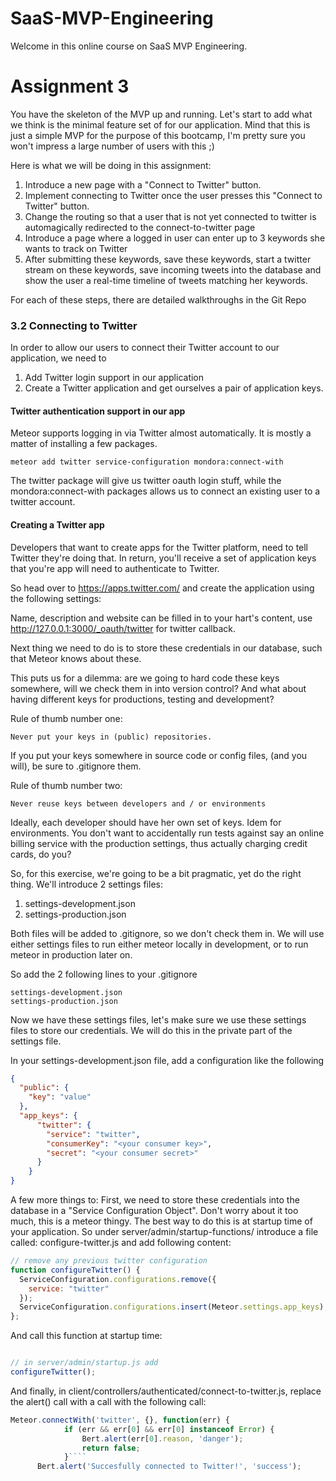 # SaaS-MVP-Engineering

Welcome in this online course on SaaS MVP Engineering.


# Assignment 3
You have the skeleton of the MVP up and running. Let's start to add what we think is the minimal feature set of for our application. Mind that this is just a simple MVP for the purpose of this bootcamp, I'm pretty sure you won't impress a large number of users with this ;)

Here is what we will be doing in this assignment:
1. Introduce a new page with a "Connect to Twitter" button.
1. Implement connecting to Twitter once the user presses this "Connect to Twitter" button.
1. Change the routing so that a user that is not yet connected to twitter is automagically redirected to the connect-to-twitter page
1. Introduce a page where a logged in user can enter up to 3 keywords she wants to track on Twitter
1. After submitting these keywords, save these keywords, start a twitter stream on these keywords, save incoming tweets into the database and show the user a real-time timeline of tweets matching her keywords.

For each of these steps, there are detailed walkthroughs in the Git Repo

### 3.2 Connecting to Twitter
In order to allow our users to connect their Twitter account to our application, we need to
1. Add Twitter login support in our application
1. Create a Twitter application and get ourselves a pair of application keys.


#### Twitter authentication support in our app
Meteor supports logging in via Twitter almost automatically. It is mostly a matter of installing a few packages.
````
meteor add twitter service-configuration mondora:connect-with
````
The twitter package will give us twitter oauth login stuff, while the mondora:connect-with packages allows us to connect an existing user to a twitter account.

#### Creating a Twitter app
Developers that want to create apps for the Twitter platform, need to tell Twitter they're doing that. In return, you'll receive a set of application keys that you're app will need to authenticate to Twitter.

So head over to  https://apps.twitter.com/ and create the application using the following settings:

Name, description and website can be filled in to your hart's content, use
http://127.0.0.1:3000/_oauth/twitter for twitter callback.

Next thing we need to do is to store these credentials in our database, such that Meteor knows about these.

This puts us for a dilemma: are we going to hard code these keys somewhere, will we check them in into version control? And what about having different keys for productions, testing and development?

Rule of thumb number one:
````
Never put your keys in (public) repositories.
````
If you put your keys somewhere in source code or config files, (and you will), be sure to .gitignore them.

Rule of thumb number two:
````
Never reuse keys between developers and / or environments
````
Ideally, each developer should have her own set of keys. Idem for environments. You don't want to accidentally run tests against say an online billing service with the production settings, thus actually charging credit cards, do you?

So, for this exercise, we're going to be a bit pragmatic, yet do the right thing. We'll introduce 2 settings files:
1. settings-development.json
2. settings-production.json

Both files will be added to .gitignore, so we don't check them in. We will use either settings files to run either meteor locally in development, or to run meteor in production later on.

So add the 2 following lines to your .gitignore
````
settings-development.json
settings-production.json
````

Now we have these settings files, let's make sure we use these settings files to store our credentials. We will do this in the private part of the settings file.

In your settings-development.json file, add a configuration like the following
````json
{
  "public": {
    "key": "value"
  },
  "app_keys": {
      "twitter": {
        "service": "twitter",
        "consumerKey": "<your consumer key>",
        "secret": "<your consumer secret>"
      }
    }
}
````

A few more things to: First, we need to store these credentials into the database in a "Service Configuration Object". Don't worry about it too much, this is a meteor thingy. The best way to do this is at startup time of your application. So under server/admin/startup-functions/ introduce a file called: configure-twitter.js and add following content:

````javascript
// remove any previous twitter configuration
function configureTwitter() {
  ServiceConfiguration.configurations.remove({
    service: "twitter"
  });
  ServiceConfiguration.configurations.insert(Meteor.settings.app_keys);
};
````
And call this function at startup time:
````javascript

// in server/admin/startup.js add
configureTwitter();
````

And finally, in client/controllers/authenticated/connect-to-twitter.js, replace the alert() call with a call with the following call:

````javascript
Meteor.connectWith('twitter', {}, function(err) {
			if (err && err[0] && err[0] instanceof Error) {
				Bert.alert(err[0].reason, 'danger');
				return false;
			}````
      Bert.alert('Succesfully connected to Twitter!', 'success');
